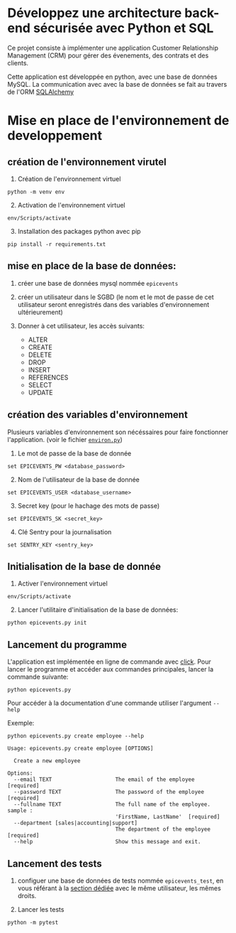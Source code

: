 # Développez une architecture back-end sécurisée avec Python et SQL

Ce projet consiste à implémenter une application Customer Relationship Management (CRM) pour gérer des évenements, des contrats et des clients.

Cette application est développée en python, avec une base de données MySQL. La communication avec avec la base de données se fait au travers de l'ORM [SQLAlchemy](https://docs.sqlalchemy.org/en/20/)


# Mise en place de l'environnement de developpement

## création de l'environnement virutel

1. Création de l'environnement virtuel
```
python -m venv env
```

2. Activation de l'environnement virtuel
```
env/Scripts/activate
```

3. Installation des packages python avec pip
```
pip install -r requirements.txt
```

## mise en place de la base de données:

1. créer une base de données mysql nommée `epicevents`

2. créer un utilisateur dans le SGBD (le nom et le mot de passe de cet utilisateur seront enregistrés dans des variables d'environnement ultérieurement)

3. Donner à cet utilisateur, les accès suivants:
    - ALTER
    - CREATE
    - DELETE
    - DROP
    - INSERT
    - REFERENCES
    - SELECT
    - UPDATE

## création des variables d'environnement

Plusieurs variables d'environnement son nécéssaires pour faire fonctionner l'application. (voir le fichier [``environ.py``](./controller/environ.py))

1. Le mot de passe de la base de donnée
```
set EPICEVENTS_PW <database_password>
```

2. Nom de l'utilisateur de la base de donnée
```
set EPICEVENTS_USER <database_username>
```

3. Secret key (pour le hachage des mots de passe)
```
set EPICEVENTS_SK <secret_key>
```

4. Clé Sentry pour la journalisation
```
set SENTRY_KEY <sentry_key>
```

## Initialisation de la base de donnée
<a name="database"></a>

1. Activer l'environnement virtuel
```
env/Scripts/activate
```

2. Lancer l'utilitaire d'initialisation de la base de données:
```
python epicevents.py init
```

## Lancement du programme

L'application est implémentée en ligne de commande avec [click](https://click.palletsprojects.com/en/8.1.x/). Pour lancer le programme et accéder aux commandes principales, lancer la commande suivante:

```
python epicevents.py
```

Pour accéder à la documentation d'une commande utiliser l'argument ``--help``

Exemple:
```
python epicevents.py create employee --help
```

```
Usage: epicevents.py create employee [OPTIONS]

  Create a new employee

Options:
  --email TEXT                    The email of the employee  [required]
  --password TEXT                 The password of the employee  [required]
  --fullname TEXT                 The full name of the employee. sample :
                                  'FirstName, LastName'  [required]
  --department [sales|accounting|support]
                                  The department of the employee  [required]
  --help                          Show this message and exit.
```

## Lancement des tests

1. configuer une base de données de tests nommée `epicevents_test`, en vous référant à la [section dédiée](#database) avec le même utilisateur, les mêmes droits.

2. Lancer les tests

```
python -m pytest
```